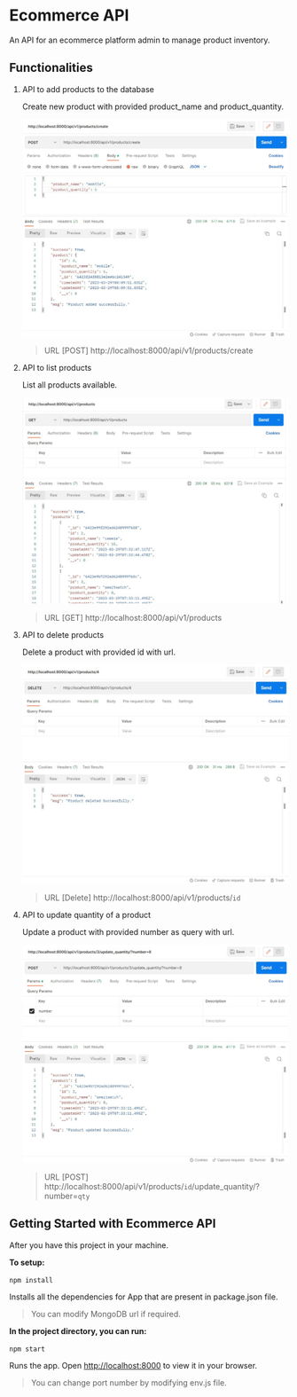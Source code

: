 # Ecommerce API
An API for an ecommerce platform admin to manage product inventory.

## Functionalities
1. API to add products to the database

    Create new product with provided product_name and product_quantity.

    ![Create Product](./product_images/ecommerce-create-product.jpg)

    > URL [POST] http://localhost:8000/api/v1/products/create


2. API to list products

    List all products available.

    ![Product List](./product_images/ecommerce-products-list.jpg)

    > URL [GET] http://localhost:8000/api/v1/products

3. API to delete products

    Delete a product with provided id with url.

    ![Delete Product](./product_images/ecommerce-delete-product.jpg)

    > URL [Delete] http://localhost:8000/api/v1/products/`id`

4. API to update quantity of a product 

    Update a product with provided number as query with url.

    ![Update Product](./product_images/ecommerce-update-product.jpg)

    > URL [POST] http://localhost:8000/api/v1/products/`id`/update_quantity/?number=`qty`


## Getting Started with Ecommerce API

After you have this project in your machine.

**To setup:**

`npm install`

Installs all the dependencies for App that are present in package.json file.

> You can modify MongoDB url if required.

**In the project directory, you can run:**

`npm start`

Runs the app.
Open [http://localhost:8000](http://localhost:8000) to view it in your browser.

> You can change port number by modifying env.js file.
